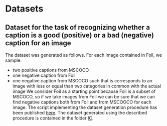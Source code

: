 # Datasets

## Dataset for the task of recognizing whether a caption is a good (positive) or a bad (negative) caption for an image
The dataset was generated as follows. For each image contained in Foil, we sample:
- two positive captions from MSCOCO
- one negative caption from Foil
- one negative caption from MSCOCO such that is corresponds to an image with less or equal than two categories in common with the actual image
We consider Foil as a starting point because Foil is a subset of MSCOCO, so if we take images from Foil we can be sure that we can find negative captions both from Foil and from MSCOOCO for each image.
The script implementing the dataset generation procedure has been published [here](https://github.com/hoavt-54/nli-images/blob/master/models/build_ic_dataset.py).
The dataset generated using the described procedure is contained in the folder [IC](https://github.com/hoavt-54/nli-images/tree/master/datasets/IC).
